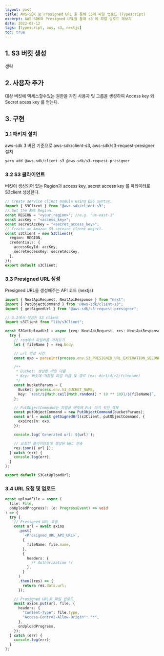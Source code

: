 ```yaml
---
layout: post
title: AWS-SDK 로 Presigned URL 을 통해 S3에 파일 업로드 (Typescript)
excerpt: AWS-SDK와 Presigned URL을 통해 s3 에 파일 업로드 해보기
date: 2022-07-12
tags: [typescript, aws, s3, nextjs]
toc: true
---
```


## 1. S3 버킷 생성

생략

## 2. 사용자 추가

대상 버킷에 액세스할수있는 권한을 가진 사용자 및 그룹을 생성하여 Access key 와 Secret acess key 를 얻는다.

## 3. 구현

### 3.1 패키지 설치

aws-sdk 3 버전 기준으로 aws-sdk/client-s3, aws-sdk/s3-request-presigner 설치

```bash
yarn add @aws-sdk/client-s3 @aws-sdk/s3-request-presigner
```

### 3.2 S3 클라이언트

버킷이 생성되어 있는 Region과 access key, secret access key 를 파라미터로 S3client 생성한다.

```typescript
// Create service client module using ES6 syntax.
import { S3Client } from "@aws-sdk/client-s3";
// Set the AWS Region.
const REGION = "<your_region>"; //e.g. "us-east-1"
const accKey = "<access_key>";
const secretAccKey = "<secret_access_key>";
// Create an Amazon S3 service client object.
const s3Client = new S3Client({
  region: REGION,
  credentials: {
    accessKeyId: accKey,
    secretAccessKey: secretAccKey,
  },
});
export default s3Client;
```

### 3.3 Presigned URL 생성

Presigned URL을 생성해주는 API 코드 (nextjs)

```typescript
import { NextApiRequest, NextApiResponse } from "next";
import { PutObjectCommand } from "@aws-sdk/client-s3";
import { getSignedUrl } from "@aws-sdk/s3-request-presigner";

// 3.2에서 작성한 S3 client
import s3Client from "lib/s3Client";

const S3GetUploadUrl = async (req: NextApiRequest, res: NextApiResponse) => {
  try {
    // req에서 파일이름 가져오기
    let { fileName } = req.body;

    // url 만료 시간
    const exp = parseInt(process.env.S3_PRESIGNED_URL_EXPIRATION_SECONDS) || 70;

    /**
     * Bucket: 생성한 버킷 이름
     * Key: 버킷에 저장될 파일 이름 및 경로 (ex: dir1/dir2/filename)
     */
    const bucketParams = {
      Bucket: process.env.S3_BUCKET_NAME,
      Key: `test/${Math.ceil(Math.random() * 10 ** 10)}/${fileName}`,
    };

    // PutObjectCommand는 파일을 버킷에 Put 하기 위한 객체
    const putObjectCommand = new PutObjectCommand(bucketParams);
    const url = await getSignedUrl(s3Client, putObjectCommand, {
      expiresIn: exp,
    });

    console.log(`Generated url: ${url}`);

    // 요청한 클라이언트에 생성된 URL 전송
    res.json({ url });
  } catch (err) {
    console.log(err);
  }
};

export default S3GetUploadUrl;
```

### 3.4 URL 요청 및 업로드

```typescript
const uploadFile = async (
  file: File,
  onUploadProgress?: (e: ProgressEvent) => void
) => {
  try {
    // Presigned URL 요청
    const url = await axios
      .post(
        `<Presigned_URL_API_URL>`,
        {
          fileName: file.name,
        },
        {
          headers: {
            /* Authorization */
          },
        }
      )
      .then((res) => {
        return res.data.url;
      });

    // Presigned URL로 파일 업로드
    await axios.put(url, file, {
      headers: {
        "Content-Type": file.type,
        "Access-Control-Allow-Origin": "*",
      },
      onUploadProgress,
    });
  } catch (err) {
    console.log(err);
  }
};
```
